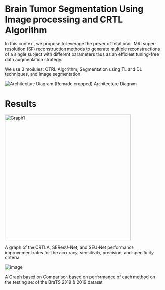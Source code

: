 # Brain Tumor Segmentation Using Image processing and CRTL Algorithm

In this context, we propose to leverage the power of fetal brain MRI super-resolution (SR) reconstruction methods to generate multiple reconstructions of a single subject with different parameters thus as an efficient tuning-free data augmentation strategy.

We use 3 modules: CTRL Algorithm, Segmentation using TL and DL techniques, and Image segmentation

![Architecture Diagram (Remade cropped)](https://github.com/Ironavenger475/Brain-Tumor-Segmentation-Using-Image-processing-/assets/87571494/49287667-9df6-43bb-a5ac-03d347292245)
Architecture Diagram

# Results
<img width="407" alt="Graph1" src="https://github.com/Ironavenger475/Brain-Tumor-Segmentation-Using-Image-processing-/assets/87571494/3207750f-43d6-46d0-b8da-83f6c9a47400">

A graph of the CRTLA, SEResU-Net, and SEU-Net performance improvement rates for the accuracy, sensitivity, precision, and specificity criteria

![image](https://github.com/Ironavenger475/Brain-Tumor-Segmentation-Using-Image-processing-/assets/87571494/b45db355-36c6-46a7-8ff9-1c1683fac21e)

A Graph based on Comparison based on performance of each method on the testing set of the BraTS 2018 & 2019 dataset
